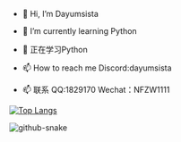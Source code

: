 - 👋 Hi, I’m Dayumsista

- 🌱 I’m currently learning Python
- 🌱 正在学习Python

- 📫 How to reach me Discord:dayumsista
- 📫 联系 QQ:1829170 Wechat：NFZW1111

[![Top Langs](https://github-readme-stats.vercel.app/api/top-langs/?username=dayumsista)](https://github.com/anuraghazra/github-readme-stats)

<picture>
  <source media="(prefers-color-scheme: dark)" srcset="https://raw.githubusercontent.com/dayumsista/dayumsista/output/dist/github-contribution-grid-snake-dark.svg" />
  <source media="(prefers-color-scheme: light)" srcset="https://raw.githubusercontent.com/dayumsista/dayumsista/output/dist/github-contribution-grid-snake.svg" />
  <img alt="github-snake" src="https://raw.githubusercontent.com/dayumsista/dayumsista/output/dist/github-contribution-grid-snake.svg" />
</picture>
